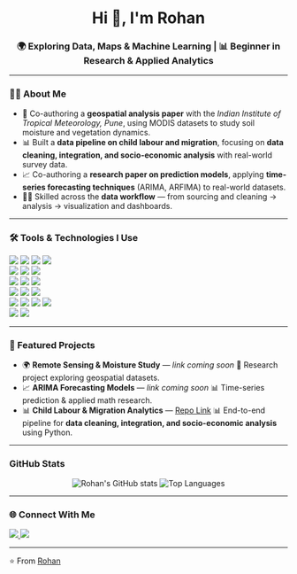 <!-- Header -->
<h1 align="center">Hi 👋, I'm Rohan</h1>
<h3 align="center">🌍 Exploring Data, Maps & Machine Learning | 📊 Beginner in Research & Applied Analytics</h3>

---

<!-- About Me -->
### 🙋‍♂️ About Me  
- 🔭 Co-authoring a **geospatial analysis paper** with the *Indian Institute of Tropical Meteorology, Pune*, using MODIS datasets to study soil moisture and vegetation dynamics.  
- 📊 Built a **data pipeline on child labour and migration**, focusing on **data cleaning, integration, and socio-economic analysis** with real-world survey data.  
- 📈 Co-authoring a **research paper on prediction models**, applying **time-series forecasting techniques** (ARIMA, ARFIMA) to real-world datasets.  
- 🧑‍💻 Skilled across the **data workflow** — from sourcing and cleaning → analysis → visualization and dashboards.  
---
### 🛠️ Tools & Technologies I Use
<p align="left">
  <!-- Core -->
  <img src="https://img.shields.io/badge/Python-3776AB.svg?style=for-the-badge&logo=python&logoColor=white"/>
  <img src="https://img.shields.io/badge/C-A8B9CC.svg?style=for-the-badge&logo=c&logoColor=white"/>
  <img src="https://img.shields.io/badge/Java-007396.svg?style=for-the-badge&logo=openjdk&logoColor=white"/>
  <img src="https://img.shields.io/badge/R-276DC3.svg?style=for-the-badge&logo=r&logoColor=white"/>
  <br>
  <!-- NoteBooks -->
  <img src="https://img.shields.io/badge/Jupyter-F37626.svg?style=for-the-badge&logo=jupyter&logoColor=white"/>
  <img src="https://img.shields.io/badge/Google%20Colab-F9AB00.svg?style=for-the-badge&logo=google-colab&logoColor=white"/>
  <img src="https://img.shields.io/badge/JavaScript-F7DF1E.svg?style=for-the-badge&logo=javascript&logoColor=black"/>
  <br>
  <!-- ML / Stats -->
  <img src="https://img.shields.io/badge/NumPy-013243.svg?style=for-the-badge&logo=numpy&logoColor=white"/>
  <img src="https://img.shields.io/badge/Pandas-150458.svg?style=for-the-badge&logo=pandas&logoColor=white"/>
  <img src="https://img.shields.io/badge/scikit--learn-F7931E.svg?style=for-the-badge&logo=scikit-learn&logoColor=white"/>
  <br>
  <!-- Visualization -->
  <img src="https://img.shields.io/badge/Matplotlib-11557c.svg?style=for-the-badge&logo=plotly&logoColor=white"/>
  <img src="https://img.shields.io/badge/Seaborn-008080.svg?style=for-the-badge&logoColor=white"/>
  <img src="https://img.shields.io/badge/Power%20BI-F2C811.svg?style=for-the-badge&logo=power-bi&logoColor=black"/>
  <br>
  <!-- Geospatial -->
  <img src="https://img.shields.io/badge/Google%20Earth%20Engine-4285F4.svg?style=for-the-badge&logo=googleearth&logoColor=white"/>
  <img src="https://img.shields.io/badge/GeoPandas-ffca28.svg?style=for-the-badge&logo=python&logoColor=black"/>
  <img src="https://img.shields.io/badge/Rasterio-3776AB.svg?style=for-the-badge&logo=python&logoColor=white"/>
  <img src="https://img.shields.io/badge/OSGeo-3776AB.svg?style=for-the-badge&logo=python&logoColor=white"/>
  <br>
  <!-- Tools -->
  <img src="https://img.shields.io/badge/GitHub-181717.svg?style=for-the-badge&logo=github&logoColor=white"/>
  <img src="https://img.shields.io/badge/VS%20Code-0078D4.svg?style=for-the-badge&logo=visual-studio-code&logoColor=white"/>
</p>

---
<!-- Projects -->
### 🚀 Featured Projects
- 🌍 **Remote Sensing & Moisture Study** — *link coming soon* 🌱 Research project exploring geospatial datasets.  
- 📈 **ARIMA Forecasting Models** — *link coming soon* 📊 Time-series prediction & applied math research.  
- 📊 **Child Labour & Migration Analytics** — [Repo Link](https://github.com/nodonut6311/ChildLabour-Migration-Analytics) 📊 End-to-end pipeline for **data cleaning, integration, and socio-economic analysis** using Python.

---

<!-- GitHub Stats -->
###  GitHub Stats
<p align="center">
  <img src="https://github-readme-stats.vercel.app/api?username=nodonut6311&show_icons=true&theme=tokyonight" alt="Rohan's GitHub stats"/>
  <img src="https://github-readme-stats.vercel.app/api/top-langs/?username=nodonut6311&layout=compact&theme=tokyonight" alt="Top Languages"/>
</p>

---
<!-- Connect -->
### 🌐 Connect With Me
<p align="left">
 <a href="https://www.linkedin.com/in/rohan-amudhala-b70000325" target="_blank">
  <img src="https://img.shields.io/badge/-LinkedIn-blue?logo=linkedin&logoColor=white" />
</a>
  <a href="mailto:rohan2410188@gmail.com"><img src="https://img.shields.io/badge/-Gmail-D14836?logo=gmail&logoColor=white" /></a>
</p>

---

⭐️ From [Rohan](https://github.com/nodonut6311)
